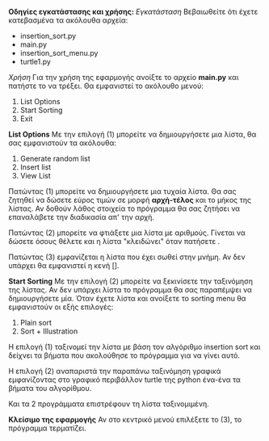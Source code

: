 __Οδηγίες εγκατάστασης και χρήσης:__
*Εγκατάσταση*
Βεβαιωθείτε ότι έχετε κατεβασμένα τα ακόλουθα αρχεία:
- insertion_sort.py
- main.py
- insertion_sort_menu.py
- turtle1.py

*Χρήση*
Για την χρήση της εφαρμογής ανοίξτε το αρχείο **main.py** και πατήστε το να τρέξει. Θα εμφανιστεί το ακόλουθο μενού:
1. List Options
2. Start Sorting
3. Exit

__List Options__
Με την επιλογή (1) μπορείτε να δημιουργήσετε μια λίστα, θα σας εμφανιστούν τα ακόλουθα:

1. Generate random list
2. Insert list
3. View List

Πατώντας (1) μπορείτε να δημιουργήσετε μια τυχαία λίστα. Θα σας ζητηθεί να δώσετε εύρος τιμών σε μορφή **αρχή-τέλος** και το μήκος της λίστας. Αν δοθούν λάθος στοιχεία το πρόγραμμα θα σας ζητήσει να επαναλάβετε την διαδικασία απ' την αρχή.

Πατώντας (2) μπορείτε να φτιάξετε μια λίστα με αριθμούς. Γίνεται να δώσετε όσους θέλετε και η λίστα "κλειδώνει" όταν πατήσετε **<enter>**.

Πατώντας (3) εμφανίζεται η λίστα που έχει σωθεί στην μνήμη. Αν δεν υπάρχει θα εμφανιστεί η κενή [].

__Start Sorting__
Με την επιλογή (2) μπορείτε να ξεκινίσετε την ταξινόμηση της λίστας. Αν δεν υπάρχει λίστα το πρόγραμμα θα σας παραπέμψει να δημιουργήσετε μία. Όταν έχετε λίστα και ανοίξετε το sorting menu θα εμφανιστούν οι εξής επιλογές:

1. Plain sort
2. Sort + Illustration

Η επιλογή (1) ταξινομεί την λίστα με βάση τον αλγόριθμο insertion sort και δείχνει τα βήματα που ακολούθησε το πρόγραμμα για να γίνει αυτό.

Η επιλογή (2) αναπαριστά την παραπάνω ταξινόμηση γραφικά εμφανίζοντας στο γραφικό περιβάλλον turtle της python ένα-ένα τα βήματα του αλγορίθμου.

Και τα 2 προγράμματα επιστρέφουν τη λίστα ταξινομιμένη.

__Κλείσιμο της εφαρμογής__
Αν στο κεντρικό μενού επιλέξετε το (3), το πρόγραμμα τερματίζει.
